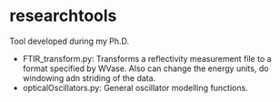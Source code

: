 ﻿researchtools
=============

Tool developed during my Ph.D.

- FTIR_transform.py: Transforms a reflectivity measurement file to a format specified by WVase. Also can change the energy units, do windowing adn striding of the data.
- opticalOscillators.py: General oscillator modelling functions.
